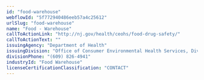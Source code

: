 ```yaml
---
id: "food-warehouse"
webflowId: "5f772940486eeb57a4c25612"
urlSlug: "food-warehouse"
name: "Food - Warehouse"
callToActionLink: "http://nj.gov/health/ceohs/food-drug-safety/"
callToActionText: ""
issuingAgency: "Department of Health"
issuingDivision: "Office of Consumer Environmental Health Services, Division of Food and Milk"
divisionPhone: "(609) 826-4941"
industryId: "Food Warehouse"
licenseCertificationClassification: "CONTACT"
---
```

